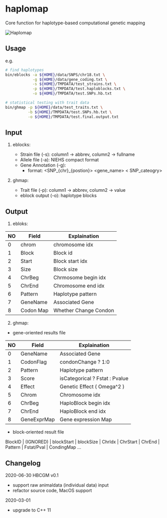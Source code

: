 
# haplomap
Core function for haplotype-based computational genetic mapping  

![Haplomap](https://github.com/zqfang/haplomap/workflows/Haplomap/badge.svg)


## Usage
e.g.
```bash
# find haplotypes
bin/eblocks -a ${HOME}/data/SNPS/chr18.txt \
            -g ${HOME}/data/gene_coding.txt \
            -s ${HOME}/TMPDATA/test_strains.txt \
            -p ${HOME}/TMPDATA/test.haploblocks.txt \
            -o ${HOME}/TMPDATA/test.SNPs.hb.txt

# statistical testing with trait data
bin/ghmap -p ${HOME}/data/test_traits.txt \
          -b ${HOME}/TMPDATA/test.SNPs.hb.txt \
          -o ${HOME}/TMPDATA/test.final.output.txt
```


## Input
1. eblocks:
    - Strain file (-s): column1 -> abbrev, column2 -> fullname
    - Allele file (-a): NIEHS compact format
    - Gene Annotation (-g): 
       - format: <SNP_{chr}_{postion}>  <gene_name>  < SNP_cateogry> 

2. ghmap:
    - Trait file (-p):  column1 -> abbrev, column2 -> value
    - eblock output (-o): haplotype blocks

## Output

1. ebloks:

| NO | Field | Explaination |
|--- | ---- | ------------ |
|0 |chrom | chromosome idx      |
|1 |Block | Block id            |
|2 |Start | Block start idx     |
|3 |Size  | Block size          |
|4 |ChrBeg| Chrmosome begin idx |
|5 |ChrEnd| Chromosome end idx  |
|6 |Pattern | Haplotype pattern |
|7 |GeneName| Associated Gene   |
|8 |Codon Map | Whether Change Condon |

2. ghmap:
  * gene-oriented results file

| NO | Field | Explaination |
|--- | ---- | ------------ |
|0 |GeneName   | Associated Gene     |
|1 |CodonFlag  | condonChange ? 1:0  |
|2 |Pattern    | Haplotype pattern   |
|3 |Score      | isCategorical ? Fstat : Pvalue |
|4 |Effect     | Genetic Effect ( Omega^2 )   |
|5 |Chrom      | Chromosome idx      |
|6 |ChrBeg     | HaploBlock begin idx|
|7 |ChrEnd     | HaploBlock end idx  |
|8 |GeneExprMap| Gene expression Map |

  * block-oriented result file

BlockID | (IGNORED) | blockStart | blockSize | ChrIdx | ChrStart | ChrEnd | Pattern | Fstat/Pval | CondingMap ...


## Changelog
2020-06-30 HBCGM v0.1
* support raw animaldata (individual data) input
* refactor source code, MacOS support

2020-03-01
* upgrade to C++ 11